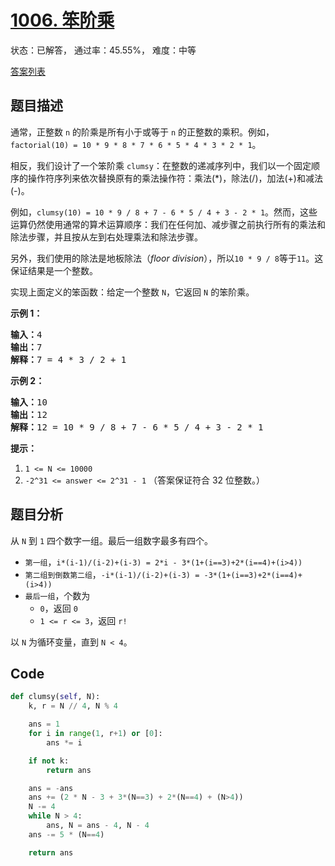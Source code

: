 # [1006. 笨阶乘](https://leetcode-cn.com/problems/clumsy-factorial)

状态：已解答， 通过率：45.55%， 难度：中等

[答案列表](Solutions/answer_list.md)

## 题目描述
通常，正整数 `n` 的阶乘是所有小于或等于 `n` 的正整数的乘积。例如，`factorial(10) = 10 * 9 * 8 * 7 * 6 * 5 * 4 * 3 * 2 * 1`。

相反，我们设计了一个笨阶乘 `clumsy`：在整数的递减序列中，我们以一个固定顺序的操作符序列来依次替换原有的乘法操作符：乘法(*)，除法(/)，加法(+)和减法(-)。

例如，`clumsy(10) = 10 * 9 / 8 + 7 - 6 * 5 / 4 + 3 - 2 * 1`。然而，这些运算仍然使用通常的算术运算顺序：我们在任何加、减步骤之前执行所有的乘法和除法步骤，并且按从左到右处理乘法和除法步骤。

另外，我们使用的除法是地板除法（*floor division*），所以`10 * 9 / 8`等于`11`。这保证结果是一个整数。

实现上面定义的笨函数：给定一个整数 `N`，它返回 `N` 的笨阶乘。

**示例 1：**

<pre><strong>输入：</strong>4
<strong>输出：</strong>7
<strong>解释：</strong>7 = 4 * 3 / 2 + 1
</pre>

**示例 2：**

<pre><strong>输入：</strong>10
<strong>输出：</strong>12
<strong>解释：</strong>12 = 10 * 9 / 8 + 7 - 6 * 5 / 4 + 3 - 2 * 1
</pre>

**提示：**

1. `1 <= N <= 10000`
2. `-2^31 <= answer <= 2^31 - 1` （答案保证符合 32 位整数。）



## 题目分析
从 `N` 到 `1` 四个数字一组。最后一组数字最多有四个。

- `第一组`，`i*(i-1)/(i-2)+(i-3) = 2*i - 3*(1+(i==3)+2*(i==4)+(i>4))`
- `第二组到倒数第二组`，`-i*(i-1)/(i-2)+(i-3) = -3*(1+(i==3)+2*(i==4)+(i>4))`
- `最后一组`，个数为
  - `0`，返回 `0`
  - `1 <= r <= 3`，返回 `r!`

以 `N` 为循环变量，直到 `N < 4`。

## Code
```python
def clumsy(self, N):
    k, r = N // 4, N % 4

    ans = 1
    for i in range(1, r+1) or [0]:
        ans *= i

    if not k:
        return ans

    ans = -ans
    ans += (2 * N - 3 + 3*(N==3) + 2*(N==4) + (N>4))
    N -= 4
    while N > 4:
        ans, N = ans - 4, N - 4
    ans -= 5 * (N==4)

    return ans
```
